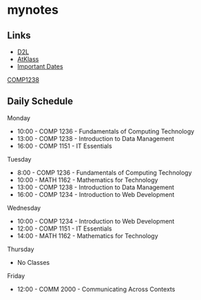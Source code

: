 # mynotes

## Links
- [D2L](https://learn.georgebrown.ca)
- [AtKlass](https://app.atklass.com)
- [Important Dates](https://www.georgebrown.ca/current-students/important-dates?term=27246&category=131)

[COMP1238](comp1238.md)

## Daily Schedule
Monday
- 10:00 - COMP 1236 - Fundamentals of Computing Technology
- 13:00 - COMP 1238 - Introduction to Data Management
- 16:00 - COMP 1151 - IT Essentials

Tuesday
- 8:00 - COMP 1236 - Fundamentals of Computing Technology
- 10:00 - MATH 1162 - Mathematics for Technology
- 13:00 - COMP 1238 - Introduction to Data Management
- 16:00 - COMP 1234 - Introduction to Web Development

Wednesday
- 10:00 - COMP 1234 - Introduction to Web Development
- 12:00 - COMP 1151 - IT Essentials
- 14:00 - MATH 1162 - Mathematics for Technology

Thursday
- No Classes

Friday
- 12:00 - COMM 2000 - Communicating Across Contexts
